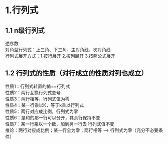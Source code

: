 # 1.行列式

## 1.1 n级行列式
逆序数    
对角型行列式：上三角、下三角、主对角线、次对角线  
行列式展开方式：1.按行展开 2.按列展开 3.按照公式展开

## 1.2 行列式的性质（对行成立的性质对列也成立）  
性质1：行列式转置的值==行列式  
性质2：两行互换行列式变号  
性质3：两行相等，行列式值为零  
性质4：某一行乘以K，等于k乘以行列式  
性质5：两行对应成比例，行列式为零  
性质6：是和的那一行可以分开，其余行保持不变  
性质7：某一行乘以一个数，加到另一行去 行列式值不变    
推论：两行对应成比例；某一行全为零；两行相等 ——> 行列式为零（充分不必要条件）
